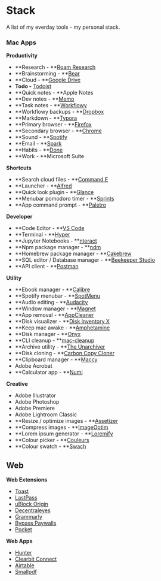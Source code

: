 # Stack

A list of my everday tools - my personal stack.



### Mac Apps

**Productivity**

- **Research - **[Roam Research](https://roamresearch.com/)
- **Brainstorming - **[Bear](https://bear.app/)
- **Cloud - **[Google Drive](https://www.google.com/drive/)
- **Todo -** [Todoist](https://todoist.com/)
- **Quick notes - **Apple Notes
- **Dev notes - **[Memo](https://usememo.com/)
- **Task notes - **[Workflowy](https://workflowy.com/)
- **Workflowy backups - **[Dropbox](https://www.dropbox.com/)
- **Markdown - **[Typora](https://typora.io/)
- **Primary browser - **[Firefox](https://www.mozilla.org/en-CA/firefox/new/)
- **Secondary browser - **[Chrome](https://www.google.com/chrome/)
- **Sound - **[Spotify](https://www.spotify.com/ca-en/)
- **Email - **[Spark](https://sparkmailapp.com/)
- **Habits - **[Done](https://apps.apple.com/us/app/done-a-simple-habit-tracker/id1103961876)
- **Work - **Microsoft Suite

**Shortcuts**

* **Search cloud files - **[Command E](https://getcommande.com/)
* **Launcher - **[Alfred](https://www.alfredapp.com/)
* **Quick look plugin - **[Glance](https://github.com/samuelmeuli/glance)
* **Menubar pomodoro timer - **[Sprints](https://sprintcount.com/)
* **App command prompt - **[Paletro](https://appmakes.io/paletro)

**Developer**

- **Code Editor - **[VS Code](https://code.visualstudio.com/)
- **Terminal - **[Hyper](https://hyper.is/)
- **Jupyter Notebooks - **[nteract](https://nteract.io/)
- **Npm package manager - **[ndm](https://www.npmjs.com/package/ndm)
- **Homebrew package manager - **[Cakebrew](https://www.cakebrew.com/)
- **SQL editor / Database manager - **[Beekeeper Studio](https://www.beekeeperstudio.io/)
- **API client - **[Postman](https://www.postman.com/)

**Utility**

- **Ebook manager - **[Calibre](https://calibre-ebook.com/)
- **Spotify menubar - **[SpotMenu](https://kmikiy.github.io/SpotMenu/)
- **Audio editing - **[Audacity](https://www.audacityteam.org/)
- **Window manager - **[Magnet](https://magnet.crowdcafe.com/)
- **App removal - **[AppCleaner](https://freemacsoft.net/appcleaner/)
- **Disk visualizer - **[Disk Inventory X](http://www.derlien.com/)
- **Keep mac awake - **[Amphetamine](https://www.macupdate.com/app/mac/52683/amphetamine)
- **Disk manager - **[Onyx](https://www.titanium-software.fr/en/onyx.html)
- **CLI cleanup - **[mac-cleanup](https://github.com/fwartner/mac-cleanup)
- **Archive utility - **[The Unarchiver](https://theunarchiver.com/)
- **Disk cloning - **[Carbon Copy Cloner](https://bombich.com/)
- **Clipboard manager - **[Maccy](https://maccy.app/)
- Adobe Acrobat
- **Calculator app - **[Numi](https://numi.app/)

**Creative**

- Adobe Illustrator
- Adobe Photoshop
- Adobe Premiere
- Adobe Lightroom Classic
- **Resize / optimize images - **[Assetizer](https://github.com/jkmathew/Assetizer)
- **Compress images - **[ImageOptim](https://github.com/ImageOptim/ImageOptim)
- **Lorem ipsum generator - **[Loremify](https://tobiasahlin.com/blog/introducing-loremify/)
- **Colour picker - **[Couleurs](https://couleursapp.com/)
- **Colour swatch - **[Swach](https://swach.io/)

## Web

**Web Extensions**

- [Toast](https://dotoast.com/)
- [LastPass](https://www.lastpass.com/)
- [uBlock Origin](https://ublock.org/)
- [Decentraleyes](https://decentraleyes.org/)
- [Grammarly](https://app.grammarly.com/)
- [Bypass Paywalls](https://github.com/iamadamdev/bypass-paywalls-chrome)
- [Pocket](https://getpocket.com/)

**Web Apps**

- [Hunter](https://hunter.io/)
- [Clearbit Connect](https://chrome.google.com/webstore/detail/clearbit-connect-supercha/pmnhcgfcafcnkbengdcanjablaabjplo)
- [Airtable](https://airtable.com/)
- [Smallpdf](https://smallpdf.com/)
